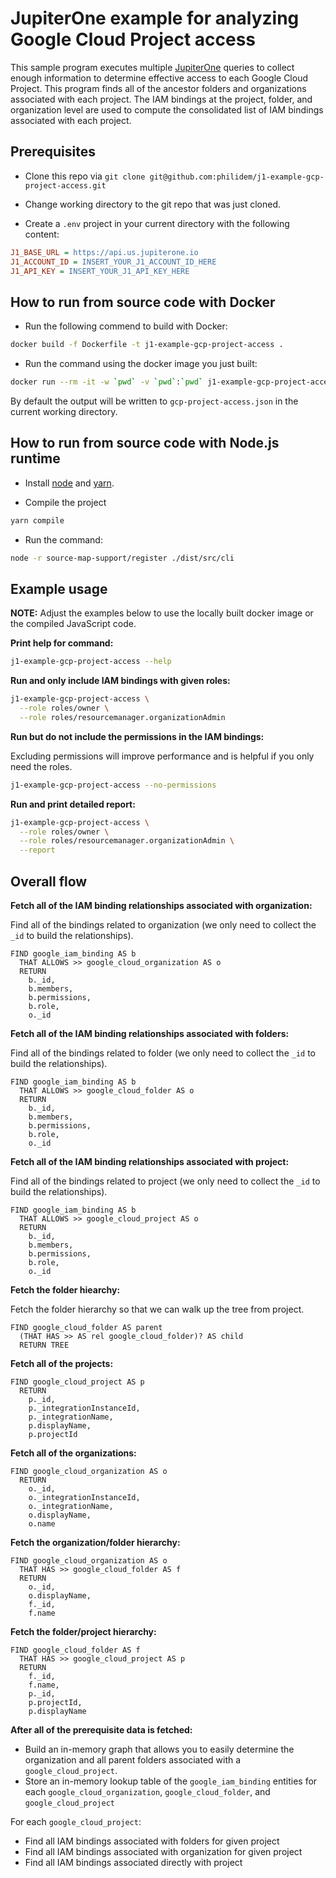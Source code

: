 # JupiterOne example for analyzing Google Cloud Project access

This sample program executes multiple [JupiterOne](https://jupiterone.com/)
queries to collect enough information to determine effective access to each
Google Cloud Project. This program finds all of the ancestor folders
and organizations associated with each project. The IAM bindings at the
project, folder, and organization level are used to compute the consolidated
list of IAM bindings associated with each project.

## Prerequisites

- Clone this repo via
  `git clone git@github.com:philidem/j1-example-gcp-project-access.git`

- Change working directory to the git repo that was just cloned.

- Create a `.env` project in your current directory with the following content:

```ini
J1_BASE_URL = https://api.us.jupiterone.io
J1_ACCOUNT_ID = INSERT_YOUR_J1_ACCOUNT_ID_HERE
J1_API_KEY = INSERT_YOUR_J1_API_KEY_HERE
```

## How to run from source code with Docker

- Run the following commend to build with Docker:

```sh
docker build -f Dockerfile -t j1-example-gcp-project-access .
```

- Run the command using the docker image you just built:

```sh
docker run --rm -it -w `pwd` -v `pwd`:`pwd` j1-example-gcp-project-access
```

By default the output will be written to `gcp-project-access.json` in the
current working directory.

## How to run from source code with Node.js runtime

- Install [node](https://nodejs.org) and [yarn](https://yarnpkg.com/).

- Compile the project

```sh
yarn compile
```

- Run the command:

```sh
node -r source-map-support/register ./dist/src/cli
```

## Example usage

**NOTE:** Adjust the examples below to use the locally built docker image or the
compiled JavaScript code.

**Print help for command:**

```sh
j1-example-gcp-project-access --help
```

**Run and only include IAM bindings with given roles:**

```sh
j1-example-gcp-project-access \
  --role roles/owner \
  --role roles/resourcemanager.organizationAdmin
```

**Run but do not include the permissions in the IAM bindings:**

Excluding permissions will improve performance and is helpful if you only
need the roles.

```sh
j1-example-gcp-project-access --no-permissions
```

**Run and print detailed report:**

```sh
j1-example-gcp-project-access \
  --role roles/owner \
  --role roles/resourcemanager.organizationAdmin \
  --report
```

## Overall flow

**Fetch all of the IAM binding relationships associated with organization:**

Find all of the bindings related to organization (we only need to collect the
`_id` to build the relationships).

```j1ql
FIND google_iam_binding AS b
  THAT ALLOWS >> google_cloud_organization AS o
  RETURN
    b._id,
    b.members,
    b.permissions,
    b.role,
    o._id
```

**Fetch all of the IAM binding relationships associated with folders:**

Find all of the bindings related to folder (we only need to collect the `_id` to
build the relationships).

```j1ql
FIND google_iam_binding AS b
  THAT ALLOWS >> google_cloud_folder AS o
  RETURN
    b._id,
    b.members,
    b.permissions,
    b.role,
    o._id
```

**Fetch all of the IAM binding relationships associated with project:**

Find all of the bindings related to project (we only need to collect the `_id`
to build the relationships).

```j1ql
FIND google_iam_binding AS b
  THAT ALLOWS >> google_cloud_project AS o
  RETURN
    b._id,
    b.members,
    b.permissions,
    b.role,
    o._id
```

**Fetch the folder hiearchy:**

Fetch the folder hierarchy so that we can walk up the tree from project.

```j1ql
FIND google_cloud_folder AS parent
  (THAT HAS >> AS rel google_cloud_folder)? AS child
  RETURN TREE
```

**Fetch all of the projects:**

```j1ql
FIND google_cloud_project AS p
  RETURN
    p._id,
    p._integrationInstanceId,
    p._integrationName,
    p.displayName,
    p.projectId
```

**Fetch all of the organizations:**

```j1ql
FIND google_cloud_organization AS o
  RETURN
    o._id,
    o._integrationInstanceId,
    o._integrationName,
    o.displayName,
    o.name
```

**Fetch the organization/folder hierarchy:**

```j1ql
FIND google_cloud_organization AS o
  THAT HAS >> google_cloud_folder AS f
  RETURN
    o._id,
    o.displayName,
    f._id,
    f.name
```

**Fetch the folder/project hierarchy:**

```j1ql
FIND google_cloud_folder AS f
  THAT HAS >> google_cloud_project AS p
  RETURN
    f._id,
    f.name,
    p._id,
    p.projectId,
    p.displayName
```

**After all of the prerequisite data is fetched:**

- Build an in-memory graph that allows you to easily determine the organization
  and all parent folders associated with a `google_cloud_project`.
- Store an in-memory lookup table of the `google_iam_binding` entities for each
  `google_cloud_organization`, `google_cloud_folder`, and `google_cloud_project`

For each `google_cloud_project`:

- Find all IAM bindings associated with folders for given project
- Find all IAM bindings associated with organization for given project
- Find all IAM bindings associated directly with project
